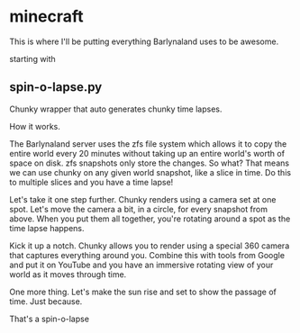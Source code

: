 # minecraft

This is where I'll be putting everything Barlynaland uses to be awesome.

starting with 

## spin-o-lapse.py

Chunky wrapper that auto generates chunky time lapses.

How it works.

The Barlynaland server uses the zfs file system which allows it to copy the entire world every 20 minutes without taking up an entire world's worth of space on disk. zfs snapshots only store the changes. So what? That means we can use chunky on any given world snapshot, like a slice in time. Do this to multiple slices and you have a time lapse!

Let's take it one step further. Chunky renders using a camera set at one spot. Let's move the camera a bit, in a circle, for every snapshot from above. When you put them all together, you're rotating around a spot as the time lapse happens.

Kick it up a notch. Chunky allows you to render using a special 360 camera that captures everything around you. Combine this with tools from Google and put it on YouTube and you have an immersive rotating view of your world as it moves through time.

One more thing. Let's make the sun rise and set to show the passage of time. Just because.

That's a spin-o-lapse
